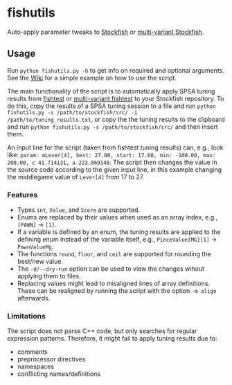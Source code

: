 # fishutils
Auto-apply parameter tweaks to [Stockfish](https://github.com/official-stockfish/Stockfish) or [multi-variant Stockfish](https://github.com/ddugovic/Stockfish).

## Usage
Run `python fishutils.py -h` to get info on required and optional arguments. See the [Wiki](https://github.com/ianfab/fishutils/wiki) for a simple example on how to use the script.

The main functionality of the script is to automatically apply SPSA tuning results from [fishtest](https://github.com/glinscott/fishtest) or [multi-variant fishtest](https://github.com/ianfab/fishtest) to your Stockfish repository. To do this, copy the results of a SPSA tuning session to a file and run `python fishutils.py -s /path/to/stockfish/src/ -i /path/to/tuning_results.txt`, or copy the the tuning results to the clipboard and run `python fishutils.py -s /path/to/stockfish/src/` and then insert them.

An input line for the script (taken from fishtest tuning results) can, e.g., look like:
`param: mLever[4], best: 27.00, start: 17.00, min: -100.00, max: 200.00, c 41.714131, a 223.069148`. The script then changes the value in the source code according to the given input line, in this example changing the middlegame value of `Lever[4]` from 17 to 27.

### Features
- Types `int`, `Value`, and `Score` are supported.
- Enums are replaced by their values when used as an array index, e.g., `[PAWN]` -> `[1]`.
- If a variable is defined by an enum, the tuning results are applied to the defining enum instead of the variable itself, e.g., `PieceValue[MG][1]` -> `PawnValueMg`.
- The functions `round`, `floor`, and `ceil` are supported for rounding the best/new value.
- The `-d/--dry-run` option can be used to view the changes wihout applying them to files.
- Replacing values might lead to misaligned lines of array definitions. These can be realigned by running the script with the option `-m align` afterwards.

### Limitations
The script does not parse C++ code, but only searches for regular expression patterns. Therefore, it might fail to apply tuning results due to:
- comments
- preprocessor directives
- namespaces
- conflicting names/definitions
